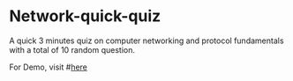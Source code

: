 # Network-quick-quiz

A quick 3 minutes quiz on computer networking and protocol fundamentals with a total of 10 random question.

For Demo, visit #[here](https://network-quiz.netlify.com/)

